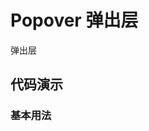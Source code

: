 # Popover 弹出层

弹出层

## 代码演示

### 基本用法

<code src="../../src/popover/demo/basic.tsx"></code>

<API src="../../src/popover/index.tsx"></API>
